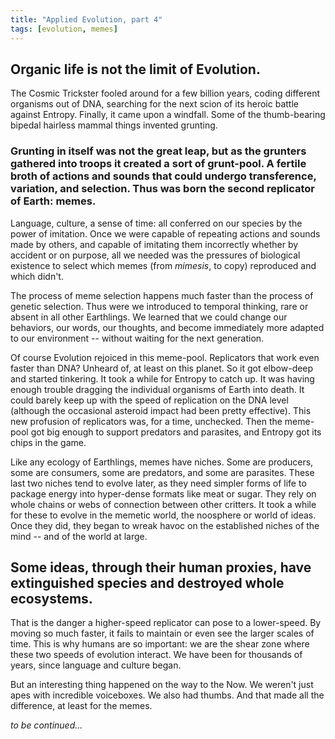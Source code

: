 ```yaml
---
title: "Applied Evolution, part 4"
tags: [evolution, memes]
---
```


## Organic life is not the limit of Evolution.

The Cosmic Trickster fooled around for a few billion years, coding different organisms out of DNA, searching for the next scion of its heroic battle against Entropy. Finally, it came upon a windfall. Some of the thumb-bearing bipedal hairless mammal things invented grunting. 

### Grunting in itself was not the great leap, but as the grunters gathered into troops it created a sort of grunt-pool. A fertile broth of actions and sounds that could undergo transference, variation, and selection. Thus was born the second replicator of Earth: memes. 

Language, culture, a sense of time: all conferred on our species by the power of imitation. Once we were capable of repeating actions and sounds made by others, and capable of imitating them incorrectly whether by accident or on purpose, all we needed was the pressures of biological existence to select which memes (from *mimesis*, to copy) reproduced and which didn't. 

The process of meme selection happens much faster than the process of genetic selection. Thus were we introduced to  temporal thinking, rare or absent in all other Earthlings. We learned that we could change our behaviors, our words, our thoughts, and become immediately more adapted to our environment -- without waiting for the next generation.

Of course Evolution rejoiced in this meme-pool. Replicators that work even faster than DNA? Unheard of, at least on this planet. So it got elbow-deep and started tinkering. It took a while for Entropy to catch up. It was having enough trouble dragging the individual organisms of Earth into death. It could barely keep up with the speed of replication on the DNA level (although the occasional asteroid impact had been pretty effective). This new profusion of replicators was, for a time, unchecked. Then the meme-pool got big enough to support predators and parasites, and Entropy got its chips in the game.

Like any ecology of Earthlings, memes have niches. Some are producers, some are consumers, some are predators, and some are parasites. These last two niches tend to evolve later, as they need simpler forms of life to package energy into hyper-dense formats like meat or sugar. They rely on whole chains or webs of connection between other critters. It took a while for these to evolve in the memetic world, the noosphere or world of ideas. Once they did, they began to wreak havoc on the established niches of the mind -- and of the world at large. 

## Some ideas, through their human proxies, have extinguished species and destroyed whole ecosystems. 

That is the danger a higher-speed replicator can pose to a lower-speed. By moving so much faster, it fails to maintain or even see the larger scales of time. This is why humans are so important: we are the shear zone where these two speeds of evolution interact. We have been for thousands of years, since language and culture began.

But an interesting thing happened on the way to the Now. We weren't just apes with incredible voiceboxes. We also had thumbs. And that made all the difference, at least for the memes.

*to be continued...*

